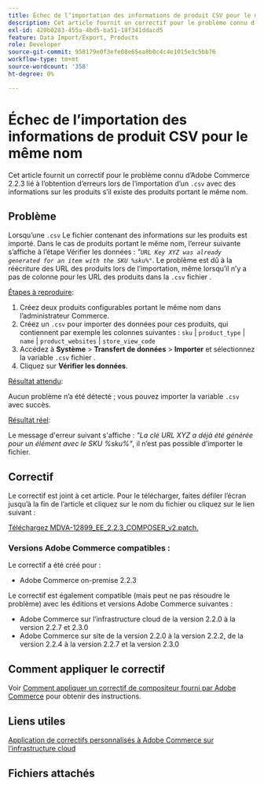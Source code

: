 ```yaml
---
title: Échec de l’importation des informations de produit CSV pour le même nom
description: Cet article fournit un correctif pour le problème connu d’Adobe Commerce 2.2.3 lié à l’obtention d’erreurs lors de l’importation d’un fichier `.csv` avec des informations sur les produits s’il existe des produits portant le même nom.
exl-id: 420b0283-455a-4bd5-ba51-18f341ddacd5
feature: Data Import/Export, Products
role: Developer
source-git-commit: 958179e0f3efe08e65ea8b0c4c4e1015e3c5bb76
workflow-type: tm+mt
source-wordcount: '358'
ht-degree: 0%

---
```


# Échec de l’importation des informations de produit CSV pour le même nom

Cet article fournit un correctif pour le problème connu d’Adobe Commerce 2.2.3 lié à l’obtention d’erreurs lors de l’importation d’un `.csv` avec des informations sur les produits s’il existe des produits portant le même nom.

## Problème

Lorsqu’une `.csv` Le fichier contenant des informations sur les produits est importé. Dans le cas de produits portant le même nom, l’erreur suivante s’affiche à l’étape Vérifier les données : *&quot;`URL Key XYZ was already generated for an item with the SKU %sku%"`*. Le problème est dû à la réécriture des URL des produits lors de l’importation, même lorsqu’il n’y a pas de colonne pour les URL des produits dans la `.csv` fichier .

<u>Étapes à reproduire</u>:

1. Créez deux produits configurables portant le même nom dans l’administrateur Commerce.
1. Créez un `.csv` pour importer des données pour ces produits, qui contiennent par exemple les colonnes suivantes : `sku` | `product_type` | `name` | `product_websites` | `store_view_code`
1. Accédez à **Système** > **Transfert de données** > **Importer** et sélectionnez la variable `.csv` fichier .
1. Cliquez sur **Vérifier les données**.

<u>Résultat attendu</u>:

Aucun problème n’a été détecté ; vous pouvez importer la variable `.csv` avec succès.

<u>Résultat réel</u>:

Le message d&#39;erreur suivant s&#39;affiche : *&quot;La clé URL XYZ a déjà été générée pour un élément avec le SKU %sku%&quot;*, il n’est pas possible d’importer le fichier.

## Correctif

Le correctif est joint à cet article. Pour le télécharger, faites défiler l’écran jusqu’à la fin de l’article et cliquez sur le nom du fichier ou cliquez sur le lien suivant :

[Téléchargez MDVA-12899\_EE\_2.2.3\_COMPOSER\_v2.patch.](assets/MDVA-12899_EE_2.2.3_COMPOSER_v2.patch.zip)

### Versions Adobe Commerce compatibles :

Le correctif a été créé pour :

* Adobe Commerce on-premise 2.2.3

Le correctif est également compatible (mais peut ne pas résoudre le problème) avec les éditions et versions Adobe Commerce suivantes :

* Adobe Commerce sur l’infrastructure cloud de la version 2.2.0 à la version 2.2.7 et 2.3.0
* Adobe Commerce sur site de la version 2.2.0 à la version 2.2.2, de la version 2.2.4 à la version 2.2.7 et la version 2.3.0

## Comment appliquer le correctif

Voir [Comment appliquer un correctif de compositeur fourni par Adobe Commerce](/help/how-to/general/how-to-apply-a-composer-patch-provided-by-magento.md) pour obtenir des instructions.

## Liens utiles

[Application de correctifs personnalisés à Adobe Commerce sur l’infrastructure cloud](https://devdocs.magento.com/guides/v2.3/cloud/project/project-patch.html)

## Fichiers attachés
